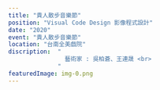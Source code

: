 ```yaml
---
title: "貴人散步音樂節"
position: "Visual Code Design 影像程式設計"
date: "2020"
event: "貴人散步音樂節"
location: "台南全美戲院"
discription:  "
                藝術家 : 吳柏蒼、王連晟 <br>
              "
featuredImage: img-0.png
---
```

